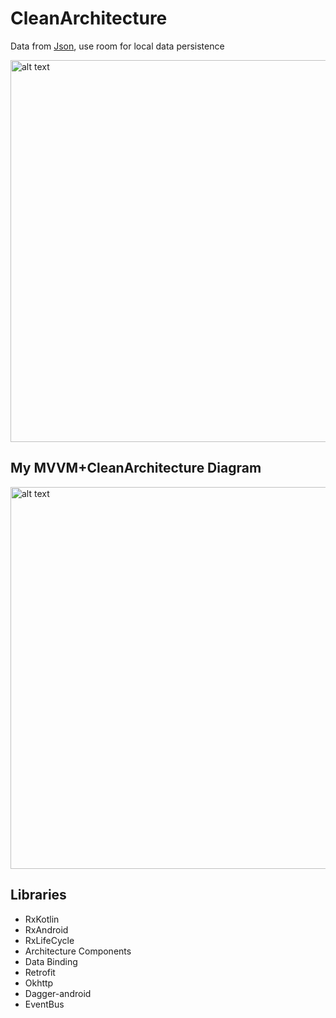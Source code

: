 # CleanArchitecture
Data from [Json](https://gist.githubusercontent.com/MrCarlosYang/c1f004cb7f447ee5ccd6433bcb56d5af/raw/df3a570c9a0976e43b799be96da59186fc918ea7/CityList.json), use room for local data persistence

<img src="../master/picture/CleanArchitecture.jpg" alt="alt text" height="611">

## My MVVM+CleanArchitecture Diagram
<img src="../master/picture/MVVM+CleanArchitecture.png" alt="alt text" height="611">

## Libraries
* RxKotlin
* RxAndroid
* RxLifeCycle
* Architecture Components
* Data Binding
* Retrofit
* Okhttp
* Dagger-android
* EventBus

